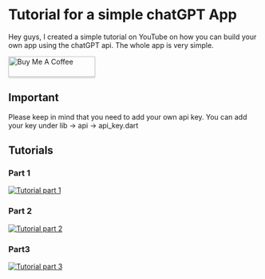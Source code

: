 # Tutorial for a simple chatGPT App

Hey guys,
I created a simple tutorial on YouTube on how you can build your own app using the chatGPT api. The whole app is very simple.

<a href="https://www.buymeacoffee.com/tobiashubbes" target="_blank"><img src="https://www.buymeacoffee.com/assets/img/custom_images/orange_img.png" alt="Buy Me A Coffee" style="height: 41px !important;width: 174px !important;box-shadow: 0px 3px 2px 0px rgba(190, 190, 190, 0.5) !important;-webkit-box-shadow: 0px 3px 2px 0px rgba(190, 190, 190, 0.5) !important;" ></a>

## Important

Please keep in mind that you need to add your own api key. You can add your key under lib -> api -> api_key.dart

## Tutorials

### Part 1

[![Tutorial part 1](https://i3.ytimg.com/vi/9KLP-bW6tqA/maxresdefault.jpg)](https://youtu.be/9KLP-bW6tqA, "Tutorial Part 1")

### Part 2

[![Tutorial part 2](https://i3.ytimg.com/vi/qoIg3kHyqlc/maxresdefault.jpg)](https://youtu.be/qoIg3kHyqlc, "Tutorial Part 2")

### Part3

[![Tutorial part 3](https://i3.ytimg.com/vi/tEBroRPXbBA/maxresdefault.jpg)](https://youtu.be/tEBroRPXbBA, "Tutorial Part 3")
